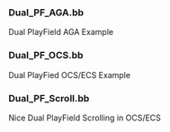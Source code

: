 ### Dual_PF_AGA.bb
Dual PlayField AGA Example

### Dual_PF_OCS.bb
Dual PlayFied OCS/ECS Example

### Dual_PF_Scroll.bb
Nice Dual PlayField Scrolling in OCS/ECS